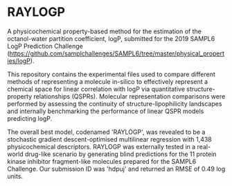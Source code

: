 # RAYLOGP
A physicochemical property-based method for the estimation of the octanol-water partition coefficient, logP, submitted for the 2019 SAMPL6 LogP Prediction Challenge (https://github.com/samplchallenges/SAMPL6/tree/master/physical_properties/logP).


This repository contains the experimental files used to compare different methods of representing a molecule in-silico to effectively represent a chemical space for linear correlation with logP via quantitative structure-property relationships (QSPRs). Molecular representation comparisons were performed by assessing the continuity of structure-lipophilicity landscapes and internally benchmarking the performance of linear QSPR models predicting logP.


The overall best model, codenamed 'RAYLOGP', was revealed to be a stochastic gradient descent-optimised multilinear regression with 1,438 physicochemical descriptors. RAYLOGP was externally tested in a real-world drug-like scenario by generating blind predictions for the 11 protein kinase inhibitor fragment-like molecules prepared for the SAMPL6 Challenge. Our submission ID was 'hdpuj' and returned an RMSE of 0.49 log units.
